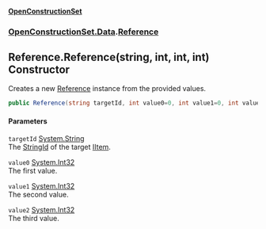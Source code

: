 #### [OpenConstructionSet](index.md 'index')
### [OpenConstructionSet.Data](index.md#OpenConstructionSet_Data 'OpenConstructionSet.Data').[Reference](Q7cLD6PnJBeIdkGmsPwKew.md 'OpenConstructionSet.Data.Reference')
## Reference.Reference(string, int, int, int) Constructor
Creates a new [Reference](Q7cLD6PnJBeIdkGmsPwKew.md 'OpenConstructionSet.Data.Reference') instance from the provided values.  
```csharp
public Reference(string targetId, int value0=0, int value1=0, int value2=0);
```
#### Parameters
<a name='OpenConstructionSet_Data_Reference_Reference(string_int_int_int)_targetId'></a>
`targetId` [System.String](https://docs.microsoft.com/en-us/dotnet/api/System.String 'System.String')  
The [StringId](C7NXJeVk4qI07BbFStgaIg.md 'OpenConstructionSet.Data.IItem.StringId') of the target [IItem](1xw59+1PxAxgqAyD92DMNg.md 'OpenConstructionSet.Data.IItem').
  
<a name='OpenConstructionSet_Data_Reference_Reference(string_int_int_int)_value0'></a>
`value0` [System.Int32](https://docs.microsoft.com/en-us/dotnet/api/System.Int32 'System.Int32')  
The first value.
  
<a name='OpenConstructionSet_Data_Reference_Reference(string_int_int_int)_value1'></a>
`value1` [System.Int32](https://docs.microsoft.com/en-us/dotnet/api/System.Int32 'System.Int32')  
The second value.
  
<a name='OpenConstructionSet_Data_Reference_Reference(string_int_int_int)_value2'></a>
`value2` [System.Int32](https://docs.microsoft.com/en-us/dotnet/api/System.Int32 'System.Int32')  
The third value.
  
